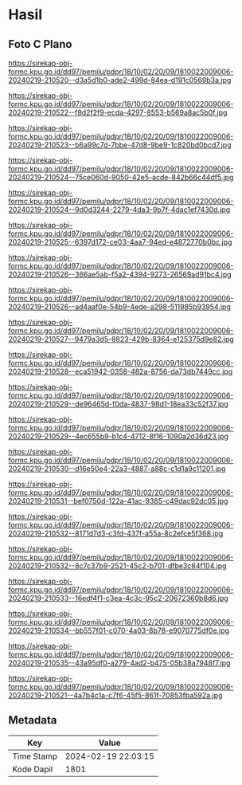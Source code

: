 # Hasil

## Foto C Plano

https://sirekap-obj-formc.kpu.go.id/dd97/pemilu/pdpr/18/10/02/20/09/1810022009006-20240219-210520--d3a5d1b0-ade2-499d-84ea-d191c0569b3a.jpg

https://sirekap-obj-formc.kpu.go.id/dd97/pemilu/pdpr/18/10/02/20/09/1810022009006-20240219-210522--f8d2f2f9-ecda-4297-8553-b569a8ac5b0f.jpg

https://sirekap-obj-formc.kpu.go.id/dd97/pemilu/pdpr/18/10/02/20/09/1810022009006-20240219-210523--b6a99c7d-7bbe-47d8-9be9-1c820bd0bcd7.jpg

https://sirekap-obj-formc.kpu.go.id/dd97/pemilu/pdpr/18/10/02/20/09/1810022009006-20240219-210524--75ce060d-9050-42e5-acde-842b66c44df5.jpg

https://sirekap-obj-formc.kpu.go.id/dd97/pemilu/pdpr/18/10/02/20/09/1810022009006-20240219-210524--9d0d3244-2279-4da3-9b7f-4dac1ef7430d.jpg

https://sirekap-obj-formc.kpu.go.id/dd97/pemilu/pdpr/18/10/02/20/09/1810022009006-20240219-210525--6397d172-ce03-4aa7-94ed-e4872770b0bc.jpg

https://sirekap-obj-formc.kpu.go.id/dd97/pemilu/pdpr/18/10/02/20/09/1810022009006-20240219-210526--366ae5ab-f5a2-4394-9273-26569ad91bc4.jpg

https://sirekap-obj-formc.kpu.go.id/dd97/pemilu/pdpr/18/10/02/20/09/1810022009006-20240219-210526--ad4aaf0e-54b9-4ede-a298-511985b93954.jpg

https://sirekap-obj-formc.kpu.go.id/dd97/pemilu/pdpr/18/10/02/20/09/1810022009006-20240219-210527--9479a3d5-8823-429b-8364-e125375d9e82.jpg

https://sirekap-obj-formc.kpu.go.id/dd97/pemilu/pdpr/18/10/02/20/09/1810022009006-20240219-210528--eca51942-0358-482a-8756-da73db7449cc.jpg

https://sirekap-obj-formc.kpu.go.id/dd97/pemilu/pdpr/18/10/02/20/09/1810022009006-20240219-210529--de96465d-f0da-4837-98d1-18ea33c52f37.jpg

https://sirekap-obj-formc.kpu.go.id/dd97/pemilu/pdpr/18/10/02/20/09/1810022009006-20240219-210529--4ec655b9-b1c4-4712-8f16-1090a2d36d23.jpg

https://sirekap-obj-formc.kpu.go.id/dd97/pemilu/pdpr/18/10/02/20/09/1810022009006-20240219-210530--d16e50e4-22a3-4887-a88c-c1d1a9c11201.jpg

https://sirekap-obj-formc.kpu.go.id/dd97/pemilu/pdpr/18/10/02/20/09/1810022009006-20240219-210531--bef0750d-122a-41ac-9385-c49dac92dc05.jpg

https://sirekap-obj-formc.kpu.go.id/dd97/pemilu/pdpr/18/10/02/20/09/1810022009006-20240219-210532--8171d7d3-c3fd-437f-a55a-8c2efce5f368.jpg

https://sirekap-obj-formc.kpu.go.id/dd97/pemilu/pdpr/18/10/02/20/09/1810022009006-20240219-210532--8c7c37b9-2521-45c2-b701-dfbe3c84f104.jpg

https://sirekap-obj-formc.kpu.go.id/dd97/pemilu/pdpr/18/10/02/20/09/1810022009006-20240219-210533--16edf4f1-c3ea-4c3c-95c2-20672360b8d6.jpg

https://sirekap-obj-formc.kpu.go.id/dd97/pemilu/pdpr/18/10/02/20/09/1810022009006-20240219-210534--bb557f01-c070-4a03-8b78-e9070775df0e.jpg

https://sirekap-obj-formc.kpu.go.id/dd97/pemilu/pdpr/18/10/02/20/09/1810022009006-20240219-210535--43a95df0-a279-4ad2-b475-05b38a7948f7.jpg

https://sirekap-obj-formc.kpu.go.id/dd97/pemilu/pdpr/18/10/02/20/09/1810022009006-20240219-210521--4a7b4c1a-c7f6-45f5-861f-70853fba592a.jpg


## Metadata

| Key        | Value               |
| ---------- | ------------------- |
| Time Stamp | 2024-02-19 22:03:15 |
| Kode Dapil | 1801                |



